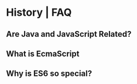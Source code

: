 # History | FAQ

## Are Java and JavaScript Related?

## What is EcmaScript

## Why is ES6 so special?
